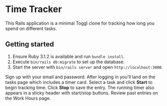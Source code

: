 # Time Tracker

This Rails application is a minimal Toggl clone for tracking how long you spend on different tasks.

## Getting started

1. Ensure Ruby 3.1.2 is available and run `bundle install`.
2. Execute `bin/rails db:migrate` to set up the database.
3. Start the server with `bin/rails server` and open `http://localhost:3000`.

Sign up with your email and password. After logging in you'll land on the tasks page which includes a timer card. Select a task and click **Start** to begin tracking time. Click **Stop** to save the entry. The running timer also appears in a sticky header with start/stop buttons. Review past entries on the Work Hours page.
